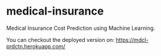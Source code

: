 # medical-insurance
Medical Insurance Cost Prediction using Machine Learning.

You can checkout the deployed version on: https://mdcl-prdctn.herokuapp.com/

